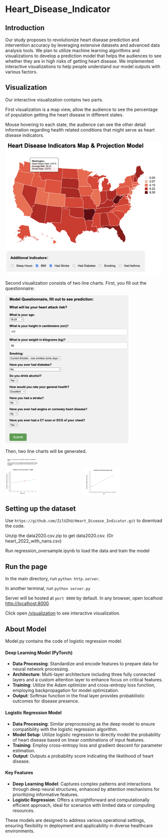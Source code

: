 # Heart_Disease_Indicator

## Introduction

Our study proposes to revolutionize heart disease prediction and intervention accuracy by leveraging extensive datasets and advanced data analysis tools. We plan to utilize machine learning algorithms and visualizations to develop a prediction model that helps the audiences to see whether they are in high risks of getting heart disease. We implemented interactive visualizations to help people understand our model outputs with various factors.

## Visualization

Our interactive visualization contains two parts.

First visualization is a map view, allow the audience to see the percentage of population getting the heart disease in different states.

Mouse hovering to each state, the audience can see the other detail information regarding health related conditions that might serve as heart disease indicators.

<img src="assets/map.png" alt="Map with tool tip" style="width: 700px; height: auto;">



<!-- include screenshot here -->

Second visualization consists of two line charts. First, you fill out the questionnaire:

<img src="assets/questions.png" alt="Map with tool tip" style="width: 400px; height: auto;">


Then, two line charts will be generated.

<div style="display: grid; grid-template-columns: 1fr 1fr; align-items: end;">
    <img src="assets/weight.png" alt="Probability with respect to weight" style="width: 45%; height: auto;">
    <img src="assets/age.png" alt="Probability with respect to age" style="width: 45%; height: auto;">
</div>




## Setting up the dataset

Use `https://github.com/ZilUZhU/Heart_Disease_Indicator.git` to download the code.

Unzip the data2020.csv.zip to get data2020.csv. (Or heart_2022_with_nans.csv)

Run regression_oversample.ipynb to load the data and train the model

## Run the page

In the main directory, run `python http.server`.

In another terminal, run `python server.py`

Server will be hosted at `port 8000` by default. In any browser, open localhost [http://localhost:8000](http://localhost:8000).

Click open [/visualization](http://localhost:8000/visualization/) to see interactive visualization.

## About Model

Model.py contains the code of logistic regression model.  

#### Deep Learning Model (PyTorch)

- **Data Processing**: Standardize and encode features to prepare data for neural network processing.
- **Architecture**: Multi-layer architecture including three fully connected layers and a custom attention layer to enhance focus on critical features.
- **Training**: Utilize the Adam optimizer and cross-entropy loss function, employing backpropagation for model optimization.
- **Output**: Softmax function in the final layer provides probabilistic outcomes for disease presence.

#### Logistic Regression Model

- **Data Processing**: Similar preprocessing as the deep model to ensure compatibility with the logistic regression algorithm.
- **Model Setup**: Utilize logistic regression to directly model the probability of heart disease based on linear combinations of input features.
- **Training**: Employ cross-entropy loss and gradient descent for parameter estimation.
- **Output**: Outputs a probability score indicating the likelihood of heart disease.

#### Key Features

- **Deep Learning Model**: Captures complex patterns and interactions through deep neural structures, enhanced by attention mechanisms for prioritizing informative features.
- **Logistic Regression**: Offers a straightforward and computationally efficient approach, ideal for scenarios with limited data or computing resources.

These models are designed to address various operational settings, ensuring flexibility in deployment and applicability in diverse healthcare environments.

